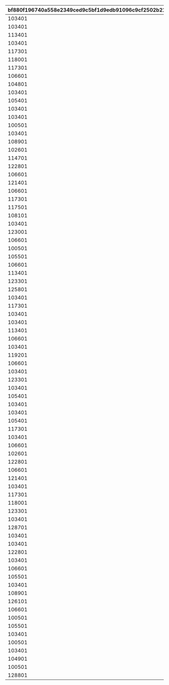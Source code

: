 |bf880f196740a558e2349ced9c5bf1d9edb91096c9cf2502b21a1d97ea93a9f9|abea5a15c82e21bc39fc019b1cfee5a06e34249c936e70e4b4153673a7dfaac4|cbdc9c6a9cde7db4f5a516193e4844d1bf8c53a9141bfbb41156607d7b9940f9|3b88aa8fb16822ea7b0932c5b89cd96b2dfdc6c0523774a3f3645a8872d1c2f8|9bd4bbcc7396936e17d841707865c556270d9ec8853688244fb86759598b5018|ba27f1154917038ddf92979b2b6e4989bef6f414d68ee0f0906fbe7cef6598c3|8d1f4a909b1757e4e0b0464abd88471bd490f1daa1e3ac49396b4468fe2950b2|e50561ea4927d1aab9de08815e777849250a58aa606b745c0dd0c71e7a5e94c0|7ca74aa0576dd99a06d6456c01e0617a4eaec3eff8dbe79493e37405ae621efb|80d1a62b82af64eb30f0c014dbee11c9bf999fc96031c7139286ceb31d58bb1c|ec3e4e7d252f534fa699aa7a0a80aa07eed6d94649252eb040e1e1fe45b1044d|3aa81b727cf3876f10d896562ee8237e3fb3bac9197d83997a7f1e25fbb53e99|566586014ca3276d3f7231ac7b840b1079de1e603b8090e01e00d1e9b4c228e3|8397f045bd1d1df073dc56538ae2bc3ef72703f4865d330ce6de75eb1ef322ef|a9f5e24e97d85ca403dfabd2adf1c06663847ca0ae63ca43bd1ff4d40b1816d9|c24ffc649608330aed3646a1851cb51ccab7c1c3e5638018f8cd5a282de3b43c|083d89a74d10a2ef4bb458fc6e908a0da2e7a4d79daca89546fbcb40a881bb2e|815a225fc89e68f843559d91534c211dd9b119ea20795ae7259dcf557853caa3|61d8f49dbc4bf7f271e81e5e2fa0b7c3122dac31c0decbd8c216daec31c1c77d|
| --- | --- | --- | --- | --- | --- | --- | --- | --- | --- | --- | --- | --- | --- | --- | --- | --- | --- | --- |
|103401|100701|105501|6|1001|100701|100003|1|6|6|-100|6|0|123001|1|112201|90|100111|6|
|103401|103401|100901|6|1001|106601|100003|1|6|6|-100|6|0|123001|2|105101|90|100112|6|
|113401|110301|110301|6|1001|112701|100003|1|6|6|-100|6|0|101801|3|106901|90|100113|6|
|103401|100201|117301|4|1001|102901|100003|2|4|5|-100|4|0|100201|1|123001|90|100121|4|
|117301|104001|105101|4|1001|104801|100003|2|4|4|-100|4|0|104001|2|110301|90|100122|4|
|118001|101401|118501|5|1001|101401|100003|2|4|4|-100|4|0|111001|3|100801|90|100123|4|
|117301|112201|112201|2|1001|100701|100003|3|1|3|-100|2|0|100801|1|123001|90|100131|1|
|106601|105501|103401|1|1001|100501|100003|3|2|1|-100|2|0|112201|2|105501|90|100132|1|
|104801|124501|113401|2|1001|105401|100003|3|3|2|-100|1|0|124501|3|110301|90|100133|1|
|103401|111401|117301|6|1002|106601|100003|1|6|6|-100|6|0|111401|1|105001|90|100211|6|
|105401|113401|113401|6|1002|105201|100003|1|6|6|-100|6|0|100801|2|123001|90|100212|6|
|103401|105501|105501|6|1002|100501|100003|1|6|6|-100|6|0|107701|3|123001|90|100213|6|
|103401|122801|124101|5|1002|122801|100003|2|4|4|-100|4|0|119001|1|100901|90|100221|4|
|100501|100501|103401|4|1002|105201|100003|2|5|4|-100|4|0|123001|2|121101|90|100222|4|
|103401|118501|105501|4|1002|100701|100003|2|5|5|-100|4|0|118501|3|123001|90|100223|4|
|108901|108901|103401|1|1002|105201|100003|3|3|1|-100|2|0|123001|1|102601|90|100231|1|
|102601|104801|113401|2|1002|104801|100003|3|3|2|-100|1|0|123001|2|112201|90|100232|1|
|114701|106001|100501|1|1002|100701|100003|3|7|2|-100|2|0|106001|3|110301|90|100233|1|
|122801|102901|103401|6|1003|102901|100003|1|6|6|-100|6|0|125101|1|123001|90|100311|6|
|106601|180301|180301|6|1003|105401|100003|1|6|6|-100|6|0|111001|2|110301|90|100312|6|
|121401|121401|123001|6|1003|101401|100003|1|6|6|-100|6|0|118501|3|118001|90|100313|6|
|106601|114701|103401|4|1003|114701|100003|2|5|4|-100|4|0|123001|1|110301|90|100321|4|
|117301|106901|110301|4|1003|100701|100003|2|4|5|-100|4|0|180201|2|106901|90|100322|4|
|117501|124501|105101|4|1003|103401|100003|2|5|4|-100|4|0|124501|3|113401|90|100323|4|
|108101|108101|117301|2|1003|103401|100003|3|3|1|-100|8|0|123001|1|102601|90|100331|1|
|103401|108201|112701|2|1003|100701|100003|3|8|2|-100|1|0|108201|2|123501|90|100332|1|
|123001|108301|101001|1|1003|101401|100003|3|8|1|-100|3|0|108301|3|100801|90|100333|1|
|106601|106601|103401|6|1004|114701|100003|1|6|6|-100|6|0|110301|1|100901|90|100411|6|
|100501|180401|105401|6|1004|180401|100003|1|6|6|-100|6|0|106901|2|103401|90|100412|6|
|105501|100801|101401|6|1004|103401|100003|1|6|6|-100|6|0|100801|3|123001|90|100413|6|
|106601|105401|180301|4|1004|105401|100003|2|4|4|-100|4|0|118001|1|110301|90|100421|4|
|113401|101801|110301|4|1004|105301|100003|2|4|5|-100|4|0|101801|2|124501|90|100422|4|
|123301|123301|103401|4|1004|105201|100003|2|5|4|-100|4|0|123001|3|105501|90|100423|4|
|125801|126101|126101|3|1004|126001|100003|3|8|2|-100|3|0|108301|1|110301|90|100431|3|
|103401|103301|121101|2|1004|103301|100003|3|8|3|-100|1|0|108301|2|123001|90|100432|7|
|117301|105801|180501|2|1004|105801|100003|3|7|3|-100|2|0|106001|3|123001|90|100433|7|
|103401|105501|105501|6|1005|100701|100003|1|6|6|-100|6|0|123001|1|112201|90|100511|6|
|103401|100901|100901|6|1005|106601|100003|1|6|6|-100|6|0|123001|2|105101|90|100512|6|
|113401|112701|110301|6|1005|112701|100003|1|6|6|-100|6|0|101801|3|106901|90|100513|6|
|106601|100101|100101|4|1005|114701|100003|2|4|4|-100|4|0|110301|1|123801|90|100521|4|
|103401|102601|105501|4|1005|105201|100003|2|4|4|-100|4|0|112201|2|102601|90|100522|4|
|119201|119201|105501|4|1005|105401|100003|2|4|4|-100|4|0|121401|3|110301|90|100523|4|
|106601|106601|103401|1|1005|105201|100003|3|8|8|-100|1|0|108301|1|107701|90|100531|1|
|103401|127901|126101|3|1005|127901|100003|3|8|3|-100|1|0|108301|2|123001|90|100532|3|
|123301|108401|102601|1|1005|105801|100003|3|8|3|-100|2|0|108401|3|123001|90|100533|7|
|103401|111401|117301|6|1006|106601|100003|1|6|6|-100|6|0|111401|1|105001|90|100611|6|
|105401|113401|113401|6|1006|105201|100003|1|6|6|-100|6|0|100801|2|123001|90|100612|6|
|103401|107701|105501|6|1006|100501|100003|1|6|6|-100|6|0|107701|3|123001|90|100613|6|
|103401|112201|112201|4|1006|106601|100003|2|4|4|-100|4|0|111401|1|105001|90|100621|4|
|105401|123001|105301|4|1006|102901|100003|2|5|4|-100|4|0|123001|2|105501|90|100622|4|
|117301|117301|101401|4|1006|100701|100003|2|5|4|-100|4|0|123001|3|112201|90|100623|4|
|103401|128301|105501|1|1006|128301|100003|3|8|7|-100|1|0|108301|1|106001|90|100631|3|
|106601|106501|123301|2|1006|106501|100003|3|8|3|-100|1|0|108301|2|123001|90|100632|1|
|102601|109001|110301|2|1006|109001|100003|3|8|3|-100|1|0|107701|3|123001|90|100633|8|
|122801|125101|103401|6|1007|102901|100003|1|6|6|-100|6|1001|125101|1|123001|90|100711|6|
|106601|111001|180301|6|1007|105401|100003|1|6|6|-100|6|1001|111001|2|110301|90|100712|6|
|121401|118001|123001|6|1007|101401|100003|1|6|6|-100|6|1001|118501|3|118001|90|100713|6|
|103401|100201|117301|4|1007|102901|100003|2|4|5|-100|4|1001|100201|1|123001|90|100721|4|
|117301|105101|105101|4|1007|104801|100003|2|4|4|-100|4|1001|104001|2|110301|90|100722|4|
|118001|100801|118501|4|1007|101401|100003|2|4|4|-100|4|1001|111001|3|100801|90|100723|4|
|123301|128801|102601|1|1007|128801|100003|3|3|3|-100|2|1001|118501|1|123001|90|100731|3|
|103401|128901|105501|1|1007|104501|100003|3|8|3|-100|1|1001|108301|2|128901|90|100732|1|
|128701|128701|117301|2|1007|128301|100003|3|8|3|-100|3|1001|108301|3|123001|90|100733|3|
|103401|100701|105501|6|1008|100701|100003|1|6|6|-100|6|1002|123001|1|112201|90|100811|6|
|103401|111401|117301|6|1008|106601|100003|1|6|6|-100|6|1002|111401|2|105001|90|100812|6|
|122801|102901|103401|6|1008|102901|100003|1|6|6|-100|6|1002|125101|3|123001|90|100813|6|
|103401|110301|110301|4|1008|104601|100003|2|4|4|-100|4|1002|111401|1|101201|90|100821|4|
|106601|106601|113401|4|1008|105201|100003|2|5|5|-100|4|1002|123001|2|106901|90|100822|4|
|105501|123001|101401|4|1008|103401|100003|2|4|5|-100|4|1002|100801|3|123001|90|100823|4|
|103401|108801|112201|2|1008|108901|100003|3|8|1|-100|1|1002|108301|1|108801|90|100831|1|
|108901|129001|126101|3|1008|100701|100003|3|3|8|-100|1|1002|129001|2|107701|90|100832|1|
|126101|100201|101401|1|1008|103401|100003|3|1|3|-100|3|1002|100201|3|123001|90|100833|1|
|106601|100901|103401|6|1009|114701|100003|1|6|6|-100|6|1003|110301|1|100901|90|100911|6|
|100501|106901|105401|6|1009|180401|100003|1|6|6|-100|6|1003|106901|2|103401|90|100912|6|
|105501|101401|101401|6|1009|103401|100003|1|6|6|-100|6|1003|100801|3|123001|90|100913|6|
|103401|122801|124101|4|1009|122801|100003|2|4|4|-100|4|1003|119001|1|100901|90|100921|4|
|100501|100501|103401|4|1009|105201|100003|2|5|4|-100|4|1003|123001|2|121101|90|100922|4|
|103401|103401|105501|4|1009|100701|100003|2|5|5|-100|4|1003|118501|3|123001|90|100923|4|
|104901|120001|103401|1|1009|120001|100003|3|8|7|-100|7|1003|108301|1|101601|90|100931|2|
|100501|112201|101801|1|1009|108901|100003|3|3|2|-100|1|1003|129001|2|112201|90|100932|1|
|128801|123001|126101|3|1009|100701|100003|3|3|3|-100|3|1003|129001|3|123001|90|100933|1|